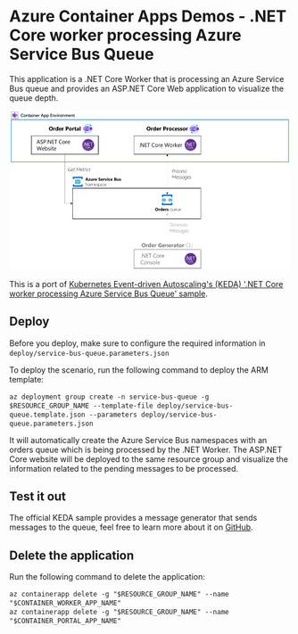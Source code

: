 # Azure Container Apps Demos - .NET Core worker processing Azure Service Bus Queue

This application is a .NET Core Worker that is processing an Azure Service Bus queue and provides an ASP.NET Core Web application to visualize the queue depth.

![Scenario](./media/scenario.png)

This is a port of [Kubernetes Event-driven Autoscaling's (KEDA) '.NET Core worker processing Azure Service Bus Queue' sample](https://github.com/kedacore/sample-dotnet-worker-servicebus-queue).

## Deploy

Before you deploy, make sure to configure the required information in `deploy/service-bus-queue.parameters.json`

To deploy the scenario, run the following command to deploy the ARM template:

```cli
az deployment group create -n service-bus-queue -g $RESOURCE_GROUP_NAME --template-file deploy/service-bus-queue.template.json --parameters deploy/service-bus-queue.parameters.json
```

It will automatically create the Azure Service Bus namespaces with an orders queue which is being processed by the .NET Worker. The ASP.NET Core website will be deployed to the same resource group and visualize the information related to the pending messages to be processed.

## Test it out

The official KEDA sample provides a message generator that sends messages to the queue, feel free to learn more about it on [GitHub](https://github.com/kedacore/sample-dotnet-worker-servicebus-queue/blob/main/connection-string-scenario.md#publishing-messages-to-the-queue).

## Delete the application

Run the following command to delete the application:

```cli
az containerapp delete -g "$RESOURCE_GROUP_NAME" --name "$CONTAINER_WORKER_APP_NAME"
az containerapp delete -g "$RESOURCE_GROUP_NAME" --name "$CONTAINER_PORTAL_APP_NAME"
```
